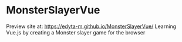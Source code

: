 # MonsterSlayerVue
Preview site at: https://edyta-m.github.io/MonsterSlayerVue/
Learning Vue.js by creating a Monster slayer game for the browser
